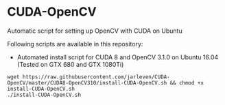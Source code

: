 # CUDA-OpenCV

Automatic script for setting up OpenCV with CUDA on Ubuntu

Following scripts are available in this repository:
* Automated install script for CUDA 8 and OpenCV 3.1.0 on Ubuntu 16.04  (Tested on GTX 680 and GTX 1080Ti)

```
wget https://raw.githubusercontent.com/jarleven/CUDA-OpenCV/master/CUDA8-OpenCV310/install-CUDA-OpenCV.sh && chmod +x install-CUDA-OpenCV.sh
./install-CUDA-OpenCV.sh
```


